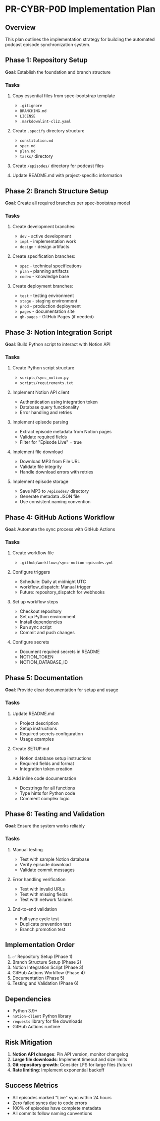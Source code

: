 # PR-CYBR-P0D Implementation Plan

## Overview
This plan outlines the implementation strategy for building the automated podcast episode synchronization system.

## Phase 1: Repository Setup
**Goal**: Establish the foundation and branch structure

### Tasks
1. Copy essential files from spec-bootstrap template
   - `.gitignore`
   - `BRANCHING.md`
   - `LICENSE`
   - `.markdownlint-cli2.yaml`
   
2. Create `.specify` directory structure
   - `constitution.md`
   - `spec.md`
   - `plan.md`
   - `tasks/` directory

3. Create `/episodes/` directory for podcast files

4. Update README.md with project-specific information

## Phase 2: Branch Structure Setup
**Goal**: Create all required branches per spec-bootstrap model

### Tasks
1. Create development branches:
   - `dev` - active development
   - `impl` - implementation work
   - `design` - design artifacts
   
2. Create specification branches:
   - `spec` - technical specifications
   - `plan` - planning artifacts
   - `codex` - knowledge base

3. Create deployment branches:
   - `test` - testing environment
   - `stage` - staging environment
   - `prod` - production deployment
   - `pages` - documentation site
   - `gh-pages` - GitHub Pages (if needed)

## Phase 3: Notion Integration Script
**Goal**: Build Python script to interact with Notion API

### Tasks
1. Create Python script structure
   - `scripts/sync_notion.py`
   - `scripts/requirements.txt`

2. Implement Notion API client
   - Authentication using integration token
   - Database query functionality
   - Error handling and retries

3. Implement episode parsing
   - Extract episode metadata from Notion pages
   - Validate required fields
   - Filter for "Episode Live" = true

4. Implement file download
   - Download MP3 from File URL
   - Validate file integrity
   - Handle download errors with retries

5. Implement episode storage
   - Save MP3 to `/episodes/` directory
   - Generate metadata JSON file
   - Use consistent naming convention

## Phase 4: GitHub Actions Workflow
**Goal**: Automate the sync process with GitHub Actions

### Tasks
1. Create workflow file
   - `.github/workflows/sync-notion-episodes.yml`

2. Configure triggers
   - Schedule: Daily at midnight UTC
   - workflow_dispatch: Manual trigger
   - Future: repository_dispatch for webhooks

3. Set up workflow steps
   - Checkout repository
   - Set up Python environment
   - Install dependencies
   - Run sync script
   - Commit and push changes

4. Configure secrets
   - Document required secrets in README
   - NOTION_TOKEN
   - NOTION_DATABASE_ID

## Phase 5: Documentation
**Goal**: Provide clear documentation for setup and usage

### Tasks
1. Update README.md
   - Project description
   - Setup instructions
   - Required secrets configuration
   - Usage examples

2. Create SETUP.md
   - Notion database setup instructions
   - Required fields and format
   - Integration token creation

3. Add inline code documentation
   - Docstrings for all functions
   - Type hints for Python code
   - Comment complex logic

## Phase 6: Testing and Validation
**Goal**: Ensure the system works reliably

### Tasks
1. Manual testing
   - Test with sample Notion database
   - Verify episode download
   - Validate commit messages

2. Error handling verification
   - Test with invalid URLs
   - Test with missing fields
   - Test with network failures

3. End-to-end validation
   - Full sync cycle test
   - Duplicate prevention test
   - Branch promotion test

## Implementation Order
1. ✅ Repository Setup (Phase 1)
2. Branch Structure Setup (Phase 2)
3. Notion Integration Script (Phase 3)
4. GitHub Actions Workflow (Phase 4)
5. Documentation (Phase 5)
6. Testing and Validation (Phase 6)

## Dependencies
- Python 3.9+
- `notion-client` Python library
- `requests` library for file downloads
- GitHub Actions runtime

## Risk Mitigation
1. **Notion API changes**: Pin API version, monitor changelog
2. **Large file downloads**: Implement timeout and size limits
3. **Git repository growth**: Consider LFS for large files (future)
4. **Rate limiting**: Implement exponential backoff

## Success Metrics
- All episodes marked "Live" sync within 24 hours
- Zero failed syncs due to code errors
- 100% of episodes have complete metadata
- All commits follow naming conventions
